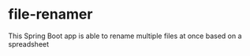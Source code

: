 # file-renamer
This Spring Boot app is able to rename multiple files at once based on a spreadsheet
